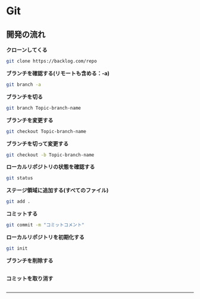 # Git

## 開発の流れ

**クローンしてくる**

```sh
git clone https://backlog.com/repo
```

**ブランチを確認する(リモートも含める：-a)**

```sh
git branch -a
```

**ブランチを切る**

```sh
git branch Topic-branch-name
```

**ブランチを変更する**

```sh
git checkout Topic-branch-name
```

**ブランチを切って変更する**

```sh
git checkout -b Topic-branch-name
```

**ローカルリポジトリの状態を確認する**

```sh
git status
```

**ステージ領域に追加する(すべてのファイル)**

```sh
git add .
```

**コミットする**

```sh
git commit -m "コミットコメント"
```

**ローカルリポジトリを初期化する**

```sh
git init
```

**ブランチを削除する**

```sh
```

**コミットを取り消す**

```sh
```

****